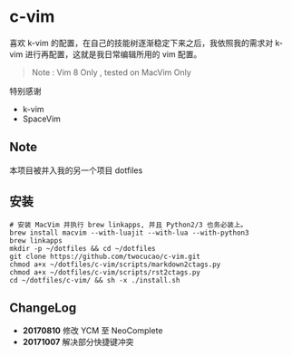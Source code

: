 # c-vim

喜欢 k-vim 的配置，在自己的技能树逐渐稳定下来之后，我依照我的需求对 k-vim 进行再配置，这就是我日常编辑所用的 vim 配置。

> Note : Vim 8 Only , tested on MacVim Only

特别感谢
 - k-vim
 - SpaceVim

## Note

本项目被并入我的另一个项目 dotfiles

## 安装

```
# 安装 MacVim 并执行 brew linkapps, 并且 Python2/3 也务必装上。
brew install macvim --with-luajit --with-lua --with-python3
brew linkapps
mkdir -p ~/dotfiles && cd ~/dotfiles
git clone https://github.com/twocucao/c-vim.git
chmod a+x ~/dotfiles/c-vim/scripts/markdown2ctags.py
chmod a+x ~/dotfiles/c-vim/scripts/rst2ctags.py
cd ~/dotfiles/c-vim/ && sh -x ./install.sh
```

## ChangeLog

- **20170810** 修改 YCM 至 NeoComplete
- **20171007** 解决部分快捷键冲突

